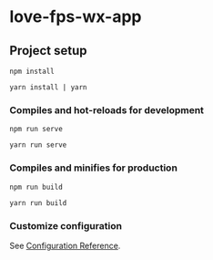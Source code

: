 # love-fps-wx-app

## Project setup
```
npm install
```
```
yarn install | yarn
```

### Compiles and hot-reloads for development
```
npm run serve
```

```
yarn run serve
```

### Compiles and minifies for production
```
npm run build
```
```
yarn run build
```

### Customize configuration
See [Configuration Reference](https://cli.vuejs.org/config/).

